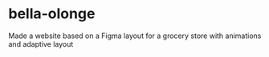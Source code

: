 # bella-olonge
Made a website based on a Figma layout for a grocery store with animations and adaptive layout
